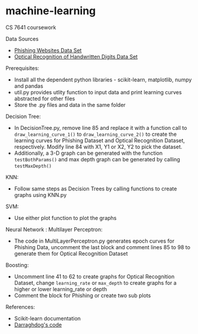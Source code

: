 # machine-learning
CS 7641 coursework

Data Sources
* [Phishing Websites Data Set](https://archive.ics.uci.edu/ml/datasets/phishing+websites#)
* [Optical Recognition of Handwritten Digits Data Set](https://archive.ics.uci.edu/ml/datasets/Optical+Recognition+of+Handwritten+Digits)

Prerequisites:
* Install all the dependent python libraries - scikit-learn, matplotlib, numpy and pandas
* util.py provides utlity function to input data and print learning curves abstracted for other files
* Store the .py files and data in the same folder

Decision Tree:
* In DecisionTree.py, remove line 85 and replace it with a function call to `draw_learning_curve_1()` to `draw_learning_curve_2()` to create the learning curves for Phishing Dataset and Optical Recognition Dataset, respectively. Modify line 84 with X1, Y1 or X2, Y2 to pick the dataset.
* Additionally, a 3-D graph can be generated with the function `testBothParams()` and max depth graph can be generated by calling `testMaxDepth()`

KNN:
* Follow same steps as Decision Trees by calling functions to create graphs using KNN.py

SVM:
* Use either plot function to plot the graphs

Neural Network : Multilayer Perceptron:
* The code in MultiLayerPerceptron.py generates epoch curves for Phishing Data, uncomment the last block and comment lines 85 to 98 to generate them for Optical Recognition Dataset

Boosting:
* Uncomment line 41 to 62 to create graphs for Optical Recognition Dataset, change `learning_rate` or `max_depth` to create  graphs for a higher or lower learning_rate or depth
* Comment the block for Phishing or create two sub plots



References:
* Scikit-learn documentation
* [Darraghdog's code](https://github.com/darraghdog/CS7641-Assignment1/blob/master/OMSCS-CS7641-Assignment1-Part1.ipynb)





